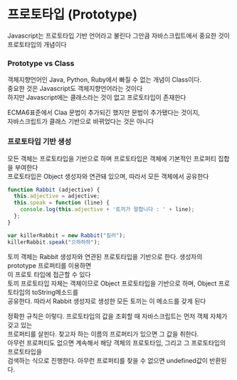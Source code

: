 # 프로토타입 (Prototype)
Javascript는 프로토타입 기반 언어라고 불린다 그만큼 자바스크립트에서 중요한 것이 프로토타입의 개념이다

### Prototype vs Class
객체지향언어인 Java, Python, Ruby에서 빠질 수 없는 개념이 Class이다.  
중요한 것은 Javascript도 객체지향언어라는 것이다  
하지만 Javascript에는 클래스라는 것이 없고 프로토타입이 존재한다  

ECMA6표준에서 Claa 문법이 추가되긴 했지만 문법이 추가됐다는 것이지,  
자바스크립트가 클래스 기반으로 바뀌었다는 것은 아니다  
  
### 프로토타입 기반 생성
모든 객체는 프로토타입을 기반으로 하며 프로토타입은 객체에 기본적인 프로퍼티 집합을 부여한다  
프로토타입은 Object 생성자와 연관돼 있으며, 따라서 모든 객체에서 공유한다
```js
function Rabbit (adjective) {
  this.adjective = adjective;
  this.speak = function (line) {
    console.log(this.adjective + '토끼가 말합니다 : ' + line);
  };
}

var killerRabbit = new Rabbit("킬러");
killerRabbit.speak("으하하하");
```
토끼 객체는 Rabbit 생성자와 연관된 프로토타입을 기반으로 한다. 생성자의 prototype 프로퍼티를 이용하면  
이 프로토 타입에 접근할 수 있다  
토끼 프로토타입 자체는 객체이므로 Object 프로토타입을 기반으로 하며, Object 프로토타입의 toString메소드를  
공유한다. 따라서 Rabbit 생성자로 생성한 모든 토끼는 이 메소드를 갖게 된다
  
정확한 규칙은 이렇다. 프로토타입의 값을 조회할 때 자바스크립트는 먼저 객체 자체가 갖고 있는  
프로퍼티를 살핀다. 찾고자 하는 이름의 프로퍼티가 있으면 그 값을 취한다.  
아무런 프로퍼티도 없으면 계속해서 해당 객체의 프로토타입, 그리고 그 프로토타입의 프로토타입을  
검색하는 식으로 진행한다. 아무런 프로퍼티를 찾을 수 없으면 undefined값이 반환된다.